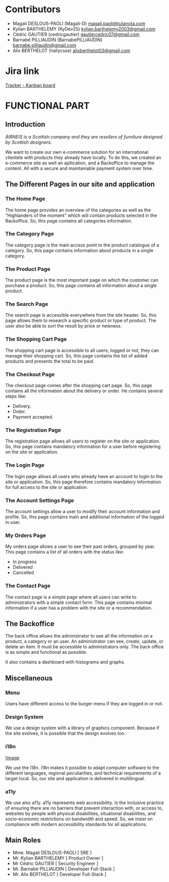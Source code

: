# Contributors

- Magali DESLOUS-PAOLI (Magali-D) <magali.paoli@tutanota.com>
- Kylian BARTHELEMY (KyDev25) <kylian.barthelemy2003@gmail.com>
- Cédric GAUTIER (cedricgautier) <gautiercedric07@gmail.com>
- Barnabé PILLIAUDIN (BarnabePILLIAUDIN) <barnabe.pilliaudin@gmail.com>
- Alix BERTHELOT (hallycsse) <alixberthelot03@gmail.com>

# Jira link

[Tracker - Kanban board](https://kylianbarthelemy.atlassian.net/jira/software/projects/AIRNEIS/boards/2)

# FUNCTIONAL PART

## Introduction

_ÀIRNEIS is a Scottish company and they are resellers of furniture designed by Scottish designers._

We want to create our own e-commerce solution for an international clientele with products they already have locally.
To do this, we created an e-commerce site as well an apllication, and a Backoffice to manage the content.
All with a secure and maintainable payment system over time.

## The Different Pages in our site and application

### The Home Page

The home page provides an overview of the categories as well as the "Highlanders of the moment" which will contain products selected in the Backoffice.
So, this page contains all categories information.

### The Category Page

The category page is the main access point to the product catalogue of a category.
So, this page contains information about products in a single category.

### The Product Page

The product page is the most important page on which the customer can purchase a product.
So, this page contains all information about a single product.

### The Search Page

The search page is accessible everywhere from the site header.
So, this page allows them to research a specific product or type of product. The user also be able to sort the result by price or newness.

### The Shopping Cart Page

The shopping cart page is accessible to all users, logged or not, they can manage their shopping cart.
So, this page contains the list of added products and presents the total to be paid.

### The Checkout Page

The checkout page comes after the shopping cart page.
So, this page contains all the information about the delivery or order.
He contains several steps like:

- Delivery.
- Order.
- Payment accepted.

### The Registration Page

The registration page allows all users to register on the site or application.
So, this page contains mandatory information for a user before registering on the site or application.

### The Login Page

The login page allows all users who already have an account to login to the site or application.
So, this page therefore contains mandatory information for full access to the site or application.

### The Account Settings Page

The account settings allow a user to modify their account information and profile.
So, this page contains main and additional information of the logged in user.

### My Orders Page

My orders page allows a user to see their past orders, grouped by year.
This page contains a list of all orders with the status like:

- In progress
- Delivered
- Cancelled

### The Contact Page

The contact page is a simple page where all users can write to administrators with a simple contact form.
This page contains minimal information if a user has a problem with the site or a recommendation.

## The Backoffice

The back office allows the administrator to see all the information on a product, a category or an user.
An administrator can see, create, update, or delete an item.
It must be accessible to administrators only.
The back office is as simple and functional as possible.

It also contains a dashboard with histograms and graphs.

## Miscellaneous

### Menu

Users have different access to the burger menu if they are logged in or not.

### Design System

We use a design system with a library of  graphics component.
Because if the site evolves, it is possible that the design evolves too.

### i18n

[!image](./docs/functional/i18n_Schema.png)

We use the i18n.
i18n makes it possible to adapt computer software to the different languages, regional peculiarities, and technical requirements of a target local.
So, our site and application is delivered in multilingual.

### a11y

We use also a11y.
a11y represents web accessibility.
Is the inclusive practice of ensuring there are no barriers that prevent interaction with, or access to, websites by people with physical disabilities, situational disabilities, and socio-economic restrictions on bandwidth and speed.
So, we insist on compliance with modern accessibility standards for all applications.

## Main Roles

- Mme. Magali DESLOUS-PAOLI [ SRE ]
- Mr. Kylian BARTHELEMY [ Product Owner ]
- Mr Cédric GAUTIER [ Security Engineer ]
- Mr. Barnabé PILLIAUDIN [ Developer Full-Stack ]
- Mr. Alix BERTHELOT [ Developer Full-Stack ]
